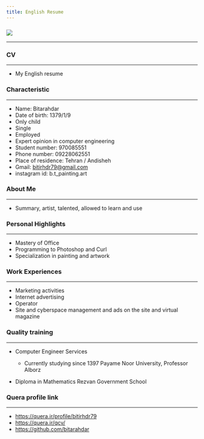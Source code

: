 ```yaml
---
title: English Resume
---
```


### <img src="https://avatars0.githubusercontent.com/u/69293396?s=400&u=336fa52a06592cbf6e10e3cd4c54d89a412c2ddf&v=4">

---

### CV

---

+ My English resume

### Characteristic

---

+ Name: Bitarahdar
+ Date of birth: 1379/1/9
+ Only child
+ Single
+ Employed
+ Expert opinion in computer engineering
+ Student number: 970085551
+ Phone number: 09228062551
+ Place of residence: Tehran / Andisheh
+ Gmail: bitirhdr79@gmail.com
+ instagram id: b.t_painting.art


### About Me

---

+ Summary, artist, talented, allowed to learn and use

 
### Personal Highlights

---

+ Mastery of Office
+ Programming to Photoshop and Curl
+ Specialization in painting and artwork

### Work Experiences

---

+ Marketing activities
+ Internet advertising
+ Operator
+ Site and cyberspace management and ads on the site and virtual magazine
  
### Quality training

---
+ Computer Engineer Services
  - Currently studying since 1397
  Payame Noor University, Professor Alborz

+ Diploma in Mathematics
  Rezvan Government School
  

  
  
### Quera profile link

---

+ https://quera.ir/profile/bitirhdr79
+ https://quera.ir/qcv/
+ https://github.com/bitarahdar

